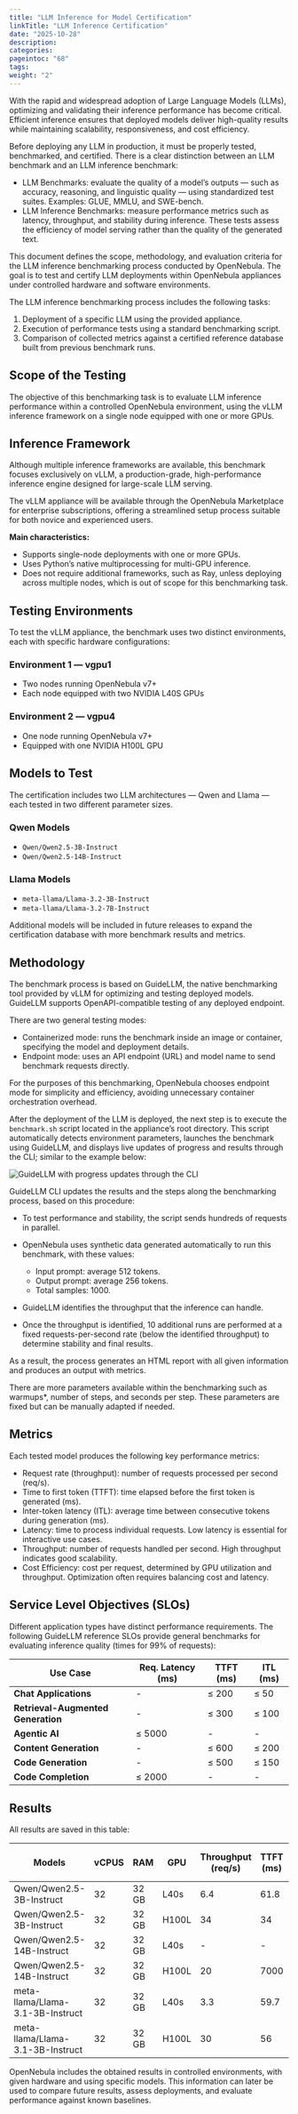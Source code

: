 ```yaml
---
title: "LLM Inference for Model Certification"
linkTitle: "LLM Inference Certification"
date: "2025-10-28"
description:
categories:
pageintoc: "68"
tags:
weight: "2"
---
```



With the rapid and widespread adoption of Large Language Models (LLMs), optimizing and validating their inference performance has become critical. Efficient inference ensures that deployed models deliver high-quality results while maintaining scalability, responsiveness, and cost efficiency.

Before deploying any LLM in production, it must be properly tested, benchmarked, and certified. There is a clear distinction between an LLM benchmark and an LLM inference benchmark:

- LLM Benchmarks: evaluate the quality of a model’s outputs — such as accuracy, reasoning, and linguistic quality — using standardized test suites. Examples: GLUE, MMLU, and SWE-bench.
- LLM Inference Benchmarks: measure performance metrics such as latency, throughput, and stability during inference. These tests assess the efficiency of model serving rather than the quality of the generated text.

This document defines the scope, methodology, and evaluation criteria for the LLM inference benchmarking process conducted by OpenNebula. The goal is to test and certify LLM deployments within OpenNebula appliances under controlled hardware and software environments.

The LLM inference benchmarking process includes the following tasks:

1. Deployment of a specific LLM using the provided appliance.  
2. Execution of performance tests using a standard benchmarking script.  
3. Comparison of collected metrics against a certified reference database built from previous benchmark runs.  


## Scope of the Testing

The objective of this benchmarking task is to evaluate LLM inference performance within a controlled OpenNebula environment, using the vLLM inference framework on a single node equipped with one or more GPUs.


## Inference Framework

Although multiple inference frameworks are available, this benchmark focuses exclusively on vLLM, a production-grade, high-performance inference engine designed for large-scale LLM serving.

The vLLM appliance will be available through the OpenNebula Marketplace for enterprise subscriptions, offering a streamlined setup process suitable for both novice and experienced users.

**Main characteristics:**

- Supports single-node deployments with one or more GPUs.  
- Uses Python’s native multiprocessing for multi-GPU inference.  
- Does not require additional frameworks, such as Ray, unless deploying across multiple nodes, which is out of scope for this benchmarking task.  



## Testing Environments

To test the vLLM appliance, the benchmark uses two distinct environments, each with specific hardware configurations:

### **Environment 1 — vgpu1**
- Two nodes running OpenNebula v7+
- Each node equipped with two NVIDIA L40S GPUs

### **Environment 2 — vgpu4**
- One node running OpenNebula v7+
- Equipped with one NVIDIA H100L GPU


## Models to Test

The certification includes two LLM architectures — Qwen and Llama — each tested in two different parameter sizes.

### Qwen Models
- `Qwen/Qwen2.5-3B-Instruct`
- `Qwen/Qwen2.5-14B-Instruct`

### Llama Models
- `meta-llama/Llama-3.2-3B-Instruct`
- `meta-llama/Llama-3.2-7B-Instruct`

Additional models will be included in future releases to expand the certification database with more benchmark results and metrics.


## Methodology

The benchmark process is based on GuideLLM, the native benchmarking tool provided by vLLM for optimizing and testing deployed models.  
GuideLLM supports OpenAPI-compatible testing of any deployed endpoint.

There are two general testing modes:

- Containerized mode: runs the benchmark inside an image or container, specifying the model and deployment details.  
- Endpoint mode: uses an API endpoint (URL) and model name to send benchmark requests directly.

For the purposes of this benchmarking, OpenNebula chooses endpoint mode for simplicity and efficiency, avoiding unnecessary container orchestration overhead.

After the deployment of the LLM is deployed, the next step is to execute the `benchmark.sh` script located in the appliance’s root directory. This script automatically detects environment parameters, launches the benchmark using GuideLLM, and displays live updates of progress and results through the CLI; similar to the example below:

![GuideLLM with progress updates through the CLI](https://raw.githubusercontent.com/vllm-project/guidellm/main/docs/assets/sample-benchmarks.gif)

GuideLLM CLI updates the results and the steps along the benchmarking process, based on this procedure:

- To test performance and stability, the script sends hundreds of requests in parallel.  
- OpenNebula uses synthetic data generated automatically to run this benchmark, with these values:
    - Input prompt: average 512 tokens.
    - Output prompt: average 256 tokens.
    - Total samples: 1000.

- GuideLLM identifies the throughput that the inference can handle.  
- Once the throughput is identified, 10 additional runs are performed at a fixed requests-per-second rate (below the identified throughput) to determine stability and final results.

As a result, the process generates an HTML report with all given information and produces an output with metrics.

There are more parameters available within the benchmarking such as warmups*, number of steps, and seconds per step. These parameters are fixed but can be manually adapted if needed.


## Metrics

Each tested model produces the following key performance metrics:

- Request rate (throughput): number of requests processed per second (req/s).  
- Time to first token (TTFT): time elapsed before the first token is generated (ms).  
- Inter-token latency (ITL): average time between consecutive tokens during generation (ms).  
- Latency: time to process individual requests. Low latency is essential for interactive use cases.  
- Throughput: number of requests handled per second. High throughput indicates good scalability.  
- Cost Efficiency: cost per request, determined by GPU utilization and throughput. Optimization often requires balancing cost and latency.  


## Service Level Objectives (SLOs)

Different application types have distinct performance requirements. The following GuideLLM reference SLOs provide general benchmarks for evaluating inference quality (times for 99% of requests):

| Use Case | Req. Latency (ms) | TTFT (ms) | ITL (ms) |
|-----------|------------------|------------|-----------|
| **Chat Applications** | - | ≤ 200 | ≤ 50 |
| **Retrieval-Augmented Generation** | - | ≤ 300 | ≤ 100 |
| **Agentic AI** | ≤ 5000 | - | - |
| **Content Generation** | - | ≤ 600 | ≤ 200 |
| **Code Generation** | - | ≤ 500 | ≤ 150 |
| **Code Completion** | ≤ 2000 | - | - |


## Results

All results are saved in this table: 

| Models                            | vCPUS | RAM    | GPU   | Throughput (req/s) | TTFT (ms) | ITL (ms) | TPOT (ms) | p99 TTFT (ms) | p99 ITL (ms) | p99 TPOT (ms) |
|-----------------------------------|--------|--------|-------|--------------------|------------|-----------|------------|----------------|---------------|----------------|
| Qwen/Qwen2.5-3B-Instruct          | 32     | 32 GB  | L40s  | 6.4                | 61.8       | 15.2      | 15.2       | 170            | 15.4          | 15.3           |
| Qwen/Qwen2.5-3B-Instruct          | 32     | 32 GB  | H100L | 34                 | 34         | 8.3       | 8.3        | 115            | 8.2           | 8.2            |
| Qwen/Qwen2.5-14B-Instruct         | 32     | 32 GB  | L40s  | -                  | -          | -         | -          | -              | -             | -              |
| Qwen/Qwen2.5-14B-Instruct         | 32     | 32 GB  | H100L | 20                 | 7000       | 0         | 0          | 7000           | 0             | 0              |
| meta-llama/Llama-3.1-3B-Instruct  | 32     | 32 GB  | L40s  | 3.3                | 59.7       | 13        | 12.9       | 87             | 13.1          | 13.1           |
| meta-llama/Llama-3.1-3B-Instruct  | 32     | 32 GB  | H100L | 30                 | 56         | 12        | 11.9       | 331            | 12.4          | 12.3           |


OpenNebula includes the obtained results in controlled environments, with given hardware and using specific models. This information can later be used to compare future results, assess deployments, and evaluate performance against known baselines.
